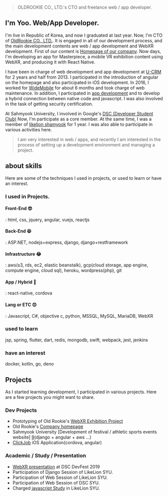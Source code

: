> OLDROOKIE CO., LTD.'s CTO and freelance web / app developer.

## I'm Yoo. Web/App Developer.

 I'm live in Republic of Korea, and now I graduated at last year. Now, I'm CTO of [OldRookie CO., LTD.][1]. It is engaged in all of our development process, and the main development contents are web / app development and WebXR development. First of our content is [Homepage of our company][1]. Now days, I'm developing an app for Masterpiece, a mobile VR exhibition content using WebXR, and producing it with React Native.
 
 I have been in charge of web development and app development at [U-CRM][2] for 2 years and half from 2013. I participated in the introduction of angular on the homepage and also participated in iOS development.
 In 2016, I worked for [WideMobile][3] for about 6 months and took charge of web maintenance. In addition, I participated in [app development][4] and to develop a hybrid connection between native code and javascript. I was also involved in the task of getting security certification.
 
 At Sahmyook University, I involved in Google's [DSC (Developer Student Club)][5] Now, I'm participate as a core member. At the same time, I was a member of [likelion shamyook][6] for 1 year. I was also able to participate in various activities here.

> I am very interested in web / apps, and recently I am interested in the process of setting up a development environment and managing a project.

## about skills

Here are some of the techniques I used in projects, or used to learn or have an interest.

### I used in Projects.

#### Front-End 😎    
: html, css, jquery, angular, vuejs, reactjs    

#### Back-End 😆    
: ASP.NET, nodejs+express, django, django+restframework    

#### Infrastructure 😂    
: aws(s3, rds, ec2, elastic beanstalk), gcp(cloud storage, app engine, compute engine, cloud sql), heroku, wordpress(php), git    

#### App / Hybrid 🙌    
: react-native, cordova     

#### Lang or ETC 😍    
: Javascript, C#, objective c, python, MSSQL, MySQL, MariaDB, WebXR  

### used to learn
jsp, spring, flutter, dart, redis, mongodb, swift, webpack, jest, jenkins

### have an interest 
docker, kotlin, go, deno

## Projects

As I started learning development, I participated in various projects. Here are a few projects you might want to share.

### Dev Projects
- Prototyping of Old Rookie's [WebXR Exhibition Project][7]
- Old Rookie's [Company homepage][1]
- Sahmyook University [Development of festival / athletic sports events website] [9](django + angular + aws ...)
- [ClickJob][11] iOS Application(cordova, angular)

### Academic / Study / Presentation
- [WebXR presentation][8] at DSC DevFest 2019
- Participation of Django Session of LikeLion SYU.
- Participation of Web Session of LikeLion SYU.
- Participation of Web Session of DSC SYU.
- Charged [javascript Study][11] in LikeLion SYU.

[1]: http://www.oldrookiecorp.com
[2]: http://www.u-pds.com
[3]: https://www.wifidosirak.com
[4]: https://apps.apple.com/kr/app/%EC%99%80%EC%9D%B4%EB%93%9C%EB%AA%A8%EB%B0%94%EC%9D%BC-%EC%99%80%EC%9D%B4%ED%8C%8C%EC%9D%B4%EB%8F%84%EC%8B%9C%EB%9D%BD/id1162744579
[5]: https://sites.google.com/view/dscsahmyook
[6]: http://sahmyook.likelion.org
[7]: https://masterpiece-aframe-demo.glitch.me/index.v2.html
[8]: https://www.facebook.com/gdgcampus/photos/a.468622510424827/472058316747913/?type=3
[9]: https://github.com/likelion-syu/syufesta
[10]: https://play.google.com/store/apps/details?id=com.clickjobkorea.app&hl=ko
[11]: https://github.com/YOOGOMJA/javascript_study
